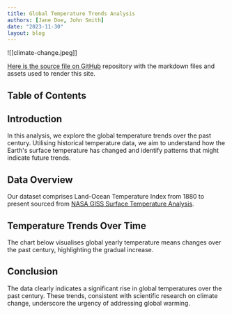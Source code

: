 ```yaml
---
title: Global Temperature Trends Analysis
authors: [Jane Doe, John Smith]
date: "2023-11-30"
layout: blog
---
```


![[climate-change.jpeg]]

[Here is the source file on GitHub](https://github.com/datopian/datarich-demo) repository with the markdown files and assets used to render this site.

## Table of Contents

## Introduction

In this analysis, we explore the global temperature trends over the past century. Utilising historical temperature data, we aim to understand how the Earth's surface temperature has changed and identify patterns that might indicate future trends.

## Data Overview

Our dataset comprises Land-Ocean Temperature Index from 1880 to present sourced from [NASA GISS Surface Temperature Analysis](https://data.giss.nasa.gov/gistemp/).

<Table
	url="https://raw.githubusercontent.com/datopian/datarich-demo/main/data/land-ocean-global-means.csv"
/>

## Temperature Trends Over Time

The chart below visualises global yearly temperature means changes over the past century, highlighting the gradual increase.

<LineChart 
  data="https://raw.githubusercontent.com/datopian/datarich-demo/main/data/land-ocean-global-means.csv"
  title="Global Land-Ocean Annual Means"
  xAxis="Year"
  yAxis="J-D"
/>

## Conclusion

The data clearly indicates a significant rise in global temperatures over the past century. These trends, consistent with scientific research on climate change, underscore the urgency of addressing global warming.